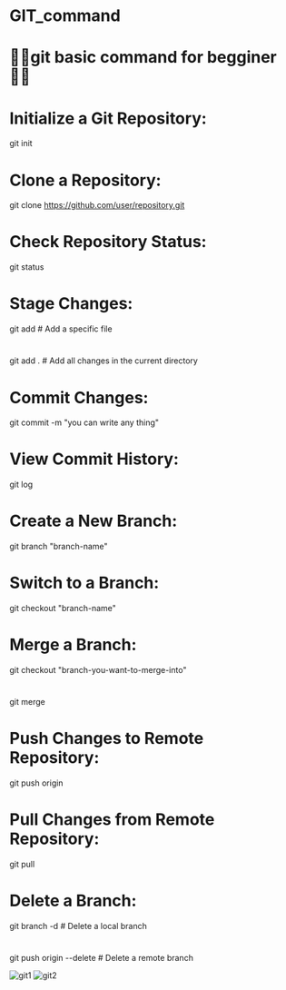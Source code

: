 # GIT_command
# 👨‍💻git basic command for begginer👨‍💻
# Initialize a Git Repository:
git init
# Clone a Repository:
git clone https://github.com/user/repository.git
# Check Repository Status:
git status
# Stage Changes:
git add <file>    # Add a specific file
#
git add .         # Add all changes in the current directory
# Commit Changes:
git commit -m "you can write any thing"
# View Commit History:
git log
# Create a New Branch:
git branch "branch-name"

# Switch to a Branch:
git checkout "branch-name"
# Merge a Branch:
git checkout "branch-you-want-to-merge-into"
#
git merge <branch-you-want-to-merge>
# Push Changes to Remote Repository:
git push origin <branch-name>
# Pull Changes from Remote Repository:
git pull
# Delete a Branch:
git branch -d <branch-name>    # Delete a local branch
#
git push origin --delete <branch-name>    # Delete a remote branch



![git1](https://github.com/user-attachments/assets/129f2efc-fed6-4c10-9b7c-3666feadb14d) ![git2](https://github.com/user-attachments/assets/491277fa-8abe-4f7d-8d98-1920b65e636a)
